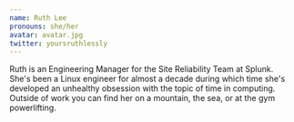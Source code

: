```yaml
---
name: Ruth Lee
pronouns: she/her
avatar: avatar.jpg
twitter: yoursruthlessly
---
```


Ruth is an Engineering Manager for the Site Reliability Team at Splunk. She's been a Linux engineer for almost a decade during which time she's developed an unhealthy obsession with the topic of time in computing. Outside of work you can find her on a mountain, the sea, or at the gym powerlifting.
